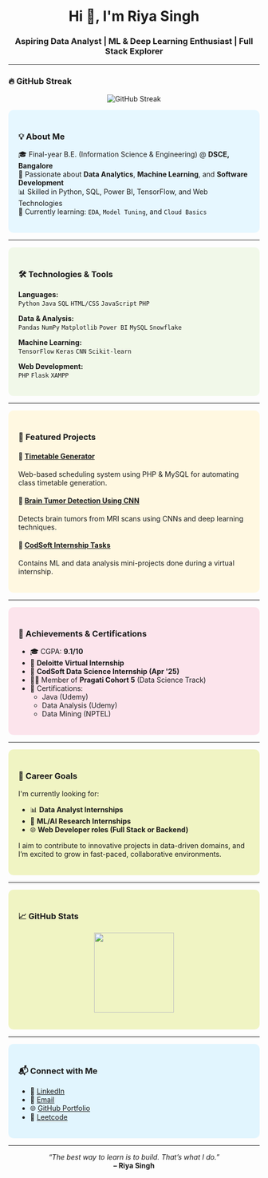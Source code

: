 <h1 align="center">Hi 👋, I'm Riya Singh</h1>
<h3 align="center">Aspiring Data Analyst | ML & Deep Learning Enthusiast | Full Stack Explorer</h3>

<p align="center">
</p>

---
### 🔥 GitHub Streak

<p align="center">
  <img src="https://streak-stats.demolab.com?user=riya1o1&theme=tokyonight&hide_border=true" alt="GitHub Streak" />
</p>

<div style="background-color:#e6f7ff; padding: 20px; border-radius: 10px;">
  
### 💡 About Me

🎓 Final-year B.E. (Information Science & Engineering) @ **DSCE, Bangalore**  
💼 Passionate about **Data Analytics**, **Machine Learning**, and **Software Development**  
📊 Skilled in Python, SQL, Power BI, TensorFlow, and Web Technologies  
🌱 Currently learning: `EDA`, `Model Tuning`, and `Cloud Basics`

</div>

---

<div style="background-color:#f1f8e9; padding: 20px; border-radius: 10px;">

### 🛠️ Technologies & Tools

**Languages:**  
`Python` `Java` `SQL` `HTML/CSS` `JavaScript` `PHP`

**Data & Analysis:**  
`Pandas` `NumPy` `Matplotlib` `Power BI` `MySQL` `Snowflake`

**Machine Learning:**  
`TensorFlow` `Keras` `CNN` `Scikit-learn`

**Web Development:**  
`PHP` `Flask` `XAMPP`

</div>

---

<div style="background-color:#fff8e1; padding: 20px; border-radius: 10px;">

### 🚀 Featured Projects

#### 📅 [Timetable Generator](https://github.com/riya1o1/Timetable-generator)  
Web-based scheduling system using PHP & MySQL for automating class timetable generation.

#### 🧠 [Brain Tumor Detection Using CNN](https://github.com/riya1o1/Brain-Tumor-Detection)  
Detects brain tumors from MRI scans using CNNs and deep learning techniques.

#### 📁 [CodSoft Internship Tasks](https://github.com/riya1o1/CODSOFT)  
Contains ML and data analysis mini-projects done during a virtual internship.

</div>

---

<div style="background-color:#fce4ec; padding: 20px; border-radius: 10px;">

### 🏅 Achievements & Certifications

- 🎓 CGPA: **9.1/10**  
- 💼 **Deloitte Virtual Internship**  
- 💼 **CodSoft Data Science Internship (Apr '25)**  
- 👩‍💻 Member of **Pragati Cohort 5** (Data Science Track)  
- 📜 Certifications:
  - Java (Udemy)
  - Data Analysis (Udemy)
  - Data Mining (NPTEL)

</div>

---

<div style="background-color:#f0f4c3; padding: 20px; border-radius: 10px;">

### 🎯 Career Goals

I'm currently looking for:
- 📊 **Data Analyst Internships**
- 🧠 **ML/AI Research Internships**
- 🌐 **Web Developer roles (Full Stack or Backend)**

I aim to contribute to innovative projects in data-driven domains, and I’m excited to grow in fast-paced, collaborative environments.

</div>

---

<div style="background-color:#f0f4c3; padding: 20px; border-radius: 10px;">

### 📈 GitHub Stats

<p align="center">
  <img src="https://github-readme-stats.vercel.app/api/top-langs/?username=riya1o1&layout=compact&theme=vue&langs_count=6" height="160"/>
</p>

</div>

---

<div style="background-color:#e1f5fe; padding: 20px; border-radius: 10px;">

### 📬 Connect with Me

- 💼 [LinkedIn](https://linkedin.com/in/riya-singh-8682b4261)
- 📧 [Email](mailto:mailriya1o1@gmail.com)
- 🌐 [GitHub Portfolio](https://github.com/riya1o1)
- 💼 [Leetcode](https://leetcode.com/u/mailriya1o1)

</div>

---

<p align="center">
  <i>“The best way to learn is to build. That’s what I do.”</i><br>
  <b>– Riya Singh</b>
</p>

